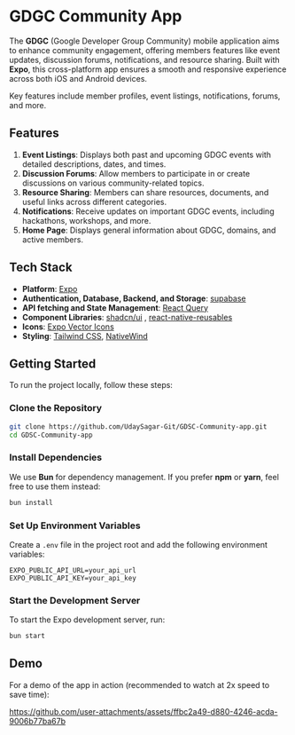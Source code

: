 # GDGC Community App

The **GDGC** (Google Developer Group Community) mobile application aims to enhance community engagement, offering members features like event updates, discussion forums, notifications, and resource sharing. Built with **Expo**, this cross-platform app ensures a smooth and responsive experience across both iOS and Android devices. 

Key features include member profiles, event listings, notifications, forums, and more.

## Features

1. **Event Listings**: Displays both past and upcoming GDGC events with detailed descriptions, dates, and times.
2. **Discussion Forums**: Allow members to participate in or create discussions on various community-related topics.
3. **Resource Sharing**: Members can share resources, documents, and useful links across different categories.
4. **Notifications**: Receive updates on important GDGC events, including hackathons, workshops, and more.
5. **Home Page**: Displays general information about GDGC, domains, and active members.

## Tech Stack

- **Platform**: [Expo](https://expo.dev/)
- **Authentication, Database, Backend, and Storage**: [supabase](https://supabase.com/)
- **API fetching and State Management**: [React Query](https://tanstack.com/query)
- **Component Libraries**: [shadcn/ui](https://ui.shadcn.com/) , [react-native-reusables](https://github.com/mrzachnugent/react-native-reusables)
- **Icons**: [Expo Vector Icons](https://icons.expo.fyi/)
- **Styling**: [Tailwind CSS](https://tailwindcss.com/), [NativeWind](https://www.nativewind.dev/)

## Getting Started

To run the project locally, follow these steps:

### Clone the Repository

```bash
git clone https://github.com/UdaySagar-Git/GDSC-Community-app.git
cd GDSC-Community-app
```

### Install Dependencies

We use **Bun** for dependency management. If you prefer **npm** or **yarn**, feel free to use them instead:

```bash
bun install
```

### Set Up Environment Variables

Create a `.env` file in the project root and add the following environment variables:

```
EXPO_PUBLIC_API_URL=your_api_url
EXPO_PUBLIC_API_KEY=your_api_key
```

### Start the Development Server

To start the Expo development server, run:

```bash
bun start
```

## Demo

For a demo of the app in action (recommended to watch at 2x speed to save time):

https://github.com/user-attachments/assets/ffbc2a49-d880-4246-acda-9006b77ba67b

